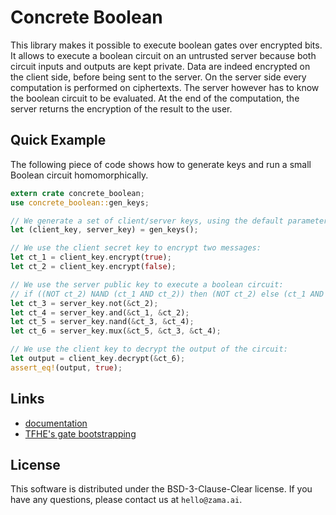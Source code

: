 # Concrete Boolean

This library makes it possible to execute boolean gates over encrypted bits.  It allows to execute a boolean circuit on an untrusted server because both circuit inputs and outputs are kept private.
Data are indeed encrypted on the client side, before being sent to the server.
On the server side every computation is performed on ciphertexts.
The server however has to know the boolean circuit to be evaluated.
At the end of the computation, the server returns the encryption of the result to the user.

## Quick Example
 The following piece of code shows how to generate keys and run a small Boolean circuit
 homomorphically.

 ```rust
 extern crate concrete_boolean;
 use concrete_boolean::gen_keys;

 // We generate a set of client/server keys, using the default parameters:
 let (client_key, server_key) = gen_keys();

 // We use the client secret key to encrypt two messages:
 let ct_1 = client_key.encrypt(true);
 let ct_2 = client_key.encrypt(false);

 // We use the server public key to execute a boolean circuit:
 // if ((NOT ct_2) NAND (ct_1 AND ct_2)) then (NOT ct_2) else (ct_1 AND ct_2)
 let ct_3 = server_key.not(&ct_2);
 let ct_4 = server_key.and(&ct_1, &ct_2);
 let ct_5 = server_key.nand(&ct_3, &ct_4);
 let ct_6 = server_key.mux(&ct_5, &ct_3, &ct_4);

 // We use the client key to decrypt the output of the circuit:
 let output = client_key.decrypt(&ct_6);
 assert_eq!(output, true);
 ```

## Links

- [documentation](https://docs.zama.ai/concrete/boolean-lib)
- [TFHE's gate bootstrapping](https://eprint.iacr.org/2018/421.pdf)

## License

This software is distributed under the BSD-3-Clause-Clear license. If you have any questions,
please contact us at `hello@zama.ai`.
